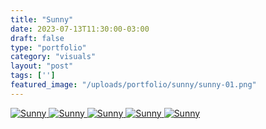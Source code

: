 ```yaml
---
title: "Sunny"
date: 2023-07-13T11:30:00-03:00
draft: false
type: "portfolio"
category: "visuals"
layout: "post"
tags: ['']
featured_image: "/uploads/portfolio/sunny/sunny-01.png"
---
```


<a href="/uploads/portfolio/sunny/sunny-01.png" data-fancybox>
    <img src="/uploads/portfolio/sunny/sunny-01.png" alt="Sunny">
</a>

<a href="/uploads/portfolio/sunny/sunny-02.png" data-fancybox>
    <img src="/uploads/portfolio/sunny/sunny-02.png" alt="Sunny">
</a>

<a href="/uploads/portfolio/sunny/sunny-03.png" data-fancybox>
    <img src="/uploads/portfolio/sunny/sunny-03.png" alt="Sunny">
</a>

<a href="/uploads/portfolio/sunny/sunny-04.png" data-fancybox>
    <img src="/uploads/portfolio/sunny/sunny-04.png" alt="Sunny">
</a>

<a href="/uploads/portfolio/sunny/sunny-05.png" data-fancybox>
    <img src="/uploads/portfolio/sunny/sunny-05.png" alt="Sunny">
</a>